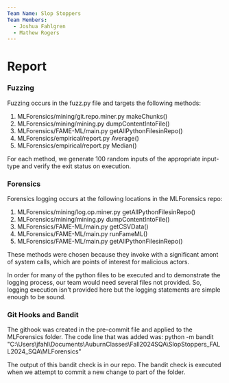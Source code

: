 ```yaml
---
Team Name: Slop Stoppers
Team Members:
  - Joshua Fahlgren
  - Mathew Rogers
---
```


# Report

### Fuzzing

Fuzzing occurs in the fuzz.py file and targets the following methods:

1. MLForensics/mining/git.repo.miner.py makeChunks()
2. MLForensics/mining/mining.py dumpContentIntoFile()
3. MLForensics/FAME-ML/main.py getAllPythonFilesinRepo()
4. MLForensics/empirical/report.py Average()
5. MLForensics/empirical/report.py Median()

For each method, we generate 100 random inputs of the appropriate input-type and verify the exit status on execution.

### Forensics

Forensics logging occurs at the following locations in the MLForensics repo:

1. MLForensics/mining/log.op.miner.py getAllPythonFilesinRepo()
2. MLForensics/mining/mining.py dumpContentIntoFile()
3. MLForensics/FAME-ML/main.py getCSVData()
4. MLForensics/FAME-ML/main.py runFameML()
5. MLForensics/FAME-ML/main.py getAllPythonFilesinRepo()

These methods were chosen because they invoke with a significant amont of system calls, which are points of interest for malicious actors.

In order for many of the python files to be executed and to demonstrate the logging process, our team would need several files not provided. So, logging execution isn't provided here but the logging statements are simple enough to be sound.

### Git Hooks and Bandit

The githook was created in the pre-commit file and applied to the MLForensics folder. The code line that was added was:
python -m bandit "C:\Users\jfahl\Documents\AuburnClasses\Fall2024SQA\SlopStoppers_FALL2024_SQA\MLForensics"

The output of this bandit check is in our repo. The bandit check is executed when we attempt to commit a new change to part of the folder.

